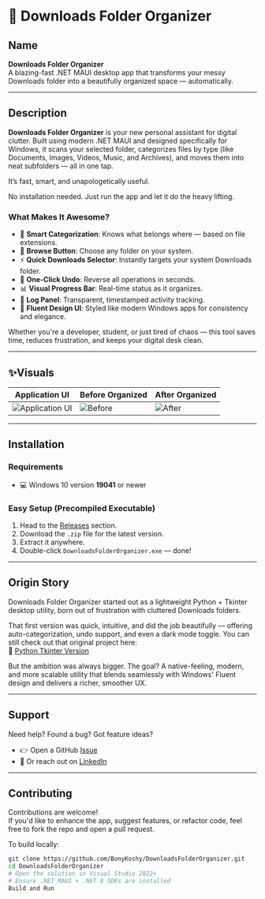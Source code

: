 # 📁 Downloads Folder Organizer

## Name
**Downloads Folder Organizer**  
A blazing-fast .NET MAUI desktop app that transforms your messy Downloads folder into a beautifully organized space — automatically.

---

## Description

**Downloads Folder Organizer** is your new personal assistant for digital clutter. Built using modern .NET MAUI and designed specifically for Windows, it scans your selected folder, categorizes files by type (like Documents, Images, Videos, Music, and Archives), and moves them into neat subfolders — all in one tap.

It’s fast, smart, and unapologetically useful.

No installation needed. Just run the app and let it do the heavy lifting.

### What Makes It Awesome?
- 🧠 **Smart Categorization**: Knows what belongs where — based on file extensions.
- 📂 **Browse Button**: Choose any folder on your system.
- ⚡ **Quick Downloads Selector**: Instantly targets your system Downloads folder.
- 🔁 **One-Click Undo**: Reverse all operations in seconds.
- 📊 **Visual Progress Bar**: Real-time status as it organizes.
- 📜 **Log Panel**: Transparent, timestamped activity tracking.
- 🎨 **Fluent Design UI**: Styled like modern Windows apps for consistency and elegance.

Whether you're a developer, student, or just tired of chaos — this tool saves time, reduces frustration, and keeps your digital desk clean.

---

## ✨Visuals

| Application UI | Before Organized | After Organized | 
|-------------|-------------|---------------|
![Application UI](./screenshot/ui.png)| ![Before](./screenshots/before.png) | ![After](./screenshots/after.png) |

---

## Installation

### Requirements
- 💻 Windows 10 version **19041** or newer

### Easy Setup (Precompiled Executable)
1. Head to the [Releases](https://github.com/BonyKoshy/DownloadsFolderOrganizer/releases) section.
2. Download the `.zip` file for the latest version.
3. Extract it anywhere.
4. Double-click `DownloadsFolderOrganizer.exe` — done!

---

## Origin Story

Downloads Folder Organizer started out as a lightweight Python + Tkinter desktop utility, born out of frustration with cluttered Downloads folders.

That first version was quick, intuitive, and did the job beautifully — offering auto-categorization, undo support, and even a dark mode toggle. You can still check out that original project here:  
🔗 [Python Tkinter Version](https://github.com/BonyKoshy/DownloadsFolderOrganizer)

But the ambition was always bigger. The goal? A native-feeling, modern, and more scalable utility that blends seamlessly with Windows' Fluent design and delivers a richer, smoother UX.

---

## Support

Need help? Found a bug? Got feature ideas?  
- 👉 Open a GitHub [Issue](https://github.com/BonyKoshy/DownloadsFolderOrganizer/issues)
- 💬 Or reach out on [LinkedIn](https://www.linkedin.com/in/bonykoshy)

---

## Contributing

Contributions are welcome!  
If you'd like to enhance the app, suggest features, or refactor code, feel free to fork the repo and open a pull request.

To build locally:
```bash
git clone https://github.com/BonyKoshy/DownloadsFolderOrganizer.git
cd DownloadsFolderOrganizer
# Open the solution in Visual Studio 2022+
# Ensure .NET MAUI + .NET 8 SDKs are installed
Build and Run
